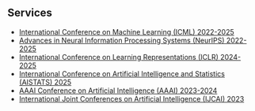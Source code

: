## Services

<!-- <h4 style="margin:0 10px 0;">Conference Reviewers</h4> -->

<ul style="margin:0 0 5px;">
  <li><a href="https://icml.cc"><autocolor>International Conference on Machine Learning (ICML) 2022-2025</autocolor></a></li>
  <li><a href="https://nips.cc"><autocolor>Advances in Neural Information Processing Systems (NeurIPS) 2022-2025</autocolor></a></li>
  <li><a href="https://iclr.cc"><autocolor>International Conference on Learning Representations (ICLR) 2024-2025</autocolor></a></li>
  <li><a href="https://aistats.org"><autocolor>International Conference on Artificial Intelligence and Statistics (AISTATS) 2025</autocolor></a></li>
  <li><a href="https://aaai.org"><autocolor>AAAI Conference on Artificial Intelligence (AAAI) 2023-2024</autocolor></a></li>
  <li><a href="https://ijcai.org"><autocolor>International Joint Conferences on Artificial Intelligence (IJCAI) 2023</autocolor></a></li>
</ul>

<!-- <h4 style="margin:0 10px 0;">Journal Reviewers</h4> -->

<!-- <ul style="margin:0 0 20px;">
  <li><a href="https://ieeexplore.ieee.org/"><autocolor>IEEE Transactions on Neural Networks and Learning Systems (TNNLS)</autocolor></a></li>
</ul> -->